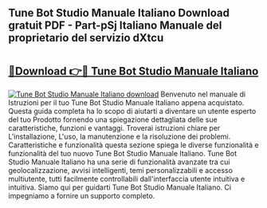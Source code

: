 ## Tune Bot Studio Manuale Italiano Download gratuit PDF - Part-pSj Italiano Manuale del proprietario del servizio dXtcu

# <h2><a href="http://dfgjlw.blite.top/?on=Tune+Bot+Studio+Manuale+Italiano">🔗Download 👉🔴 Tune Bot Studio Manuale Italiano</a></h2>

[![Tune Bot Studio Manuale Italiano download](https://i.imgur.com/lujVjoI.png)](http://dfgjlw.blite.top/?on=Tune+Bot+Studio+Manuale+Italiano)
Benvenuto nel manuale di Istruzioni per il tuo Tune Bot Studio Manuale Italiano appena acquistato. Questa guida completa ha lo scopo di aiutarti a diventare un utente esperto del tuo Prodotto fornendo una spiegazione dettagliata delle sue caratteristiche, funzioni e vantaggi. Troverai istruzioni chiare per L'installazione, L'uso, la manutenzione e la risoluzione dei problemi. Caratteristiche e funzionalità questa sezione spiega le diverse funzionalità e funzionalità del tuo nuovo Tune Bot Studio Manuale Italiano. Tune Bot Studio Manuale Italiano ha una serie di funzionalità avanzate tra cui geolocalizzazione, avvisi intelligenti, temi personalizzabili e accesso multiutente, tutti facilmente controllabili dall'interfaccia utente intuitiva e intuitiva. Siamo qui per guidarti Tune Bot Studio Manuale Italiano. Ci impegniamo a fornire un supporto completo.
